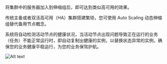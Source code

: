 
将集群中的服务器加入到伸缩组后，即可达到类似高可用的效果。

传统主备或者双活高可用（HA）集群搭建繁琐，您可使用 Auto Scaling 动态伸缩组替代备用节点概念。

系统将自动检测活动节点的健康状况，当活动节点出现问题导致正在运行的业务（任务）不能正常运行时，即自动复制出健康的实例，以替换状态异常的实例，确保您的业务健康平稳运行，为您的业务保驾护航。

![Alt text](https://mc.qcloudimg.com/static/img/b4553279b674477afa12c5109e09bf6f/04+%282%29.gif)

